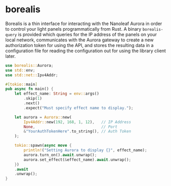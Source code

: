 # borealis

Borealis is a thin interface for interacting with the Nanoleaf Aurora in order
to control your light panels programmatically from Rust. A binary `borealis-query` 
is provided which queries for the IP address of the panels on your local network,
communicates with the Aurora gateway to create a new authorization token for using
the API, and stores the resulting data in a configuration file for reading the
configuration out for using the library client later.

```rust
use borealis::Aurora;
use std::env;
use std::net::Ipv4Addr;

#[tokio::main]
pub async fn main() {
    let effect_name: String = env::args()
        .skip(1)
        .next()
        .expect("Must specify effect name to display.");

    let aurora = Aurora::new(
        Ipv4Addr::new(192, 168, 1, 12),   // IP Address
        None,                             // Port
        &"YourAuthTokenHere".to_string(), // Auth Token
    );

    tokio::spawn(async move {
        println!("Setting Aurora to display {}", effect_name);
        aurora.turn_on().await.unwrap();
        aurora.set_effect(&effect_name).await.unwrap();
    })
    .await
    .unwrap();
}
```